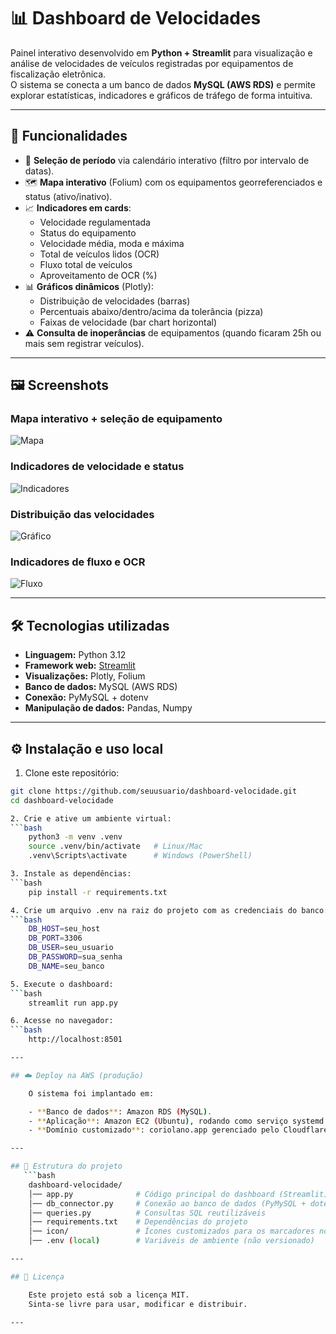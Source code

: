 # 📊 Dashboard de Velocidades

Painel interativo desenvolvido em **Python + Streamlit** para visualização e análise de velocidades de veículos registradas por equipamentos de fiscalização eletrônica.  
O sistema se conecta a um banco de dados **MySQL (AWS RDS)** e permite explorar estatísticas, indicadores e gráficos de tráfego de forma intuitiva.

---

## 🚀 Funcionalidades

- 🔎 **Seleção de período** via calendário interativo (filtro por intervalo de datas).  
- 🗺️ **Mapa interativo** (Folium) com os equipamentos georreferenciados e status (ativo/inativo).  
- 📈 **Indicadores em cards**:
  - Velocidade regulamentada  
  - Status do equipamento  
  - Velocidade média, moda e máxima  
  - Total de veículos lidos (OCR)  
  - Fluxo total de veículos  
  - Aproveitamento de OCR (%)  
- 📊 **Gráficos dinâmicos** (Plotly):  
  - Distribuição de velocidades (barras)  
  - Percentuais abaixo/dentro/acima da tolerância (pizza)  
  - Faixas de velocidade (bar chart horizontal)  
- ⚠️ **Consulta de inoperâncias** de equipamentos (quando ficaram 25h ou mais sem registrar veículos).  

---

## 🖼️ Screenshots

### Mapa interativo + seleção de equipamento
![Mapa](fbe6a429-c7db-4e30-a4c7-0caab281471b.png)

### Indicadores de velocidade e status
![Indicadores](b7618627-408a-4b67-bdd9-5cccc55204f2.png)

### Distribuição das velocidades
![Gráfico](d1c65bb1-2e9d-4aed-8765-3a6e30e35a0b.png)

### Indicadores de fluxo e OCR
![Fluxo](91f81d82-5be3-40eb-98ad-ac027123cc9f.png)

---

## 🛠️ Tecnologias utilizadas

- **Linguagem:** Python 3.12  
- **Framework web:** [Streamlit](https://streamlit.io/)  
- **Visualizações:** Plotly, Folium  
- **Banco de dados:** MySQL (AWS RDS)  
- **Conexão:** PyMySQL + dotenv  
- **Manipulação de dados:** Pandas, Numpy  

---

## ⚙️ Instalação e uso local

1. Clone este repositório:
```bash
git clone https://github.com/seuusuario/dashboard-velocidade.git
cd dashboard-velocidade

2. Crie e ative um ambiente virtual:
```bash
    python3 -m venv .venv
    source .venv/bin/activate   # Linux/Mac
    .venv\Scripts\activate      # Windows (PowerShell)

3. Instale as dependências:
```bash
    pip install -r requirements.txt

4. Crie um arquivo .env na raiz do projeto com as credenciais do banco:
```bash
    DB_HOST=seu_host
    DB_PORT=3306
    DB_USER=seu_usuario
    DB_PASSWORD=sua_senha
    DB_NAME=seu_banco

5. Execute o dashboard:
```bash
    streamlit run app.py

6. Acesse no navegador:
```bash
    http://localhost:8501

---

## ☁️ Deploy na AWS (produção)

    O sistema foi implantado em:

    - **Banco de dados**: Amazon RDS (MySQL).
    - **Aplicação**: Amazon EC2 (Ubuntu), rodando como serviço systemd e exposto via Nginx.
    - **Domínio customizado**: coriolano.app gerenciado pelo Cloudflare.

---

## 📂 Estrutura do projeto
   ```bash
    dashboard-velocidade/
    │── app.py              # Código principal do dashboard (Streamlit)
    │── db_connector.py     # Conexão ao banco de dados (PyMySQL + dotenv)
    │── queries.py          # Consultas SQL reutilizáveis
    │── requirements.txt    # Dependências do projeto
    │── icon/               # Ícones customizados para os marcadores no mapa
    │── .env (local)        # Variáveis de ambiente (não versionado)

---

## 📜 Licença

    Este projeto está sob a licença MIT.
    Sinta-se livre para usar, modificar e distribuir.

---